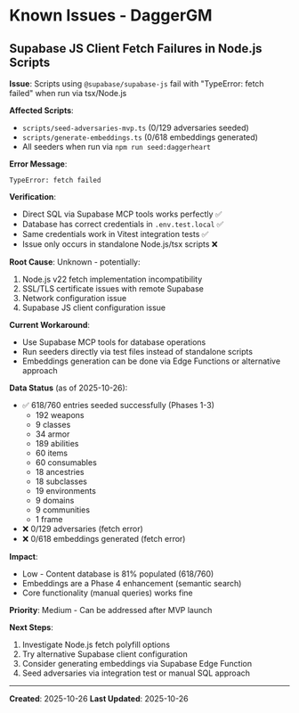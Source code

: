 # Known Issues - DaggerGM

## Supabase JS Client Fetch Failures in Node.js Scripts

**Issue**: Scripts using `@supabase/supabase-js` fail with "TypeError: fetch failed" when run via tsx/Node.js

**Affected Scripts**:

- `scripts/seed-adversaries-mvp.ts` (0/129 adversaries seeded)
- `scripts/generate-embeddings.ts` (0/618 embeddings generated)
- All seeders when run via `npm run seed:daggerheart`

**Error Message**:

```
TypeError: fetch failed
```

**Verification**:

- Direct SQL via Supabase MCP tools works perfectly ✅
- Database has correct credentials in `.env.test.local` ✅
- Same credentials work in Vitest integration tests ✅
- Issue only occurs in standalone Node.js/tsx scripts ❌

**Root Cause**: Unknown - potentially:

1. Node.js v22 fetch implementation incompatibility
2. SSL/TLS certificate issues with remote Supabase
3. Network configuration issue
4. Supabase JS client configuration issue

**Current Workaround**:

- Use Supabase MCP tools for database operations
- Run seeders directly via test files instead of standalone scripts
- Embeddings generation can be done via Edge Functions or alternative approach

**Data Status** (as of 2025-10-26):

- ✅ 618/760 entries seeded successfully (Phases 1-3)
  - 192 weapons
  - 9 classes
  - 34 armor
  - 189 abilities
  - 60 items
  - 60 consumables
  - 18 ancestries
  - 18 subclasses
  - 19 environments
  - 9 domains
  - 9 communities
  - 1 frame
- ❌ 0/129 adversaries (fetch error)
- ❌ 0/618 embeddings generated (fetch error)

**Impact**:

- Low - Content database is 81% populated (618/760)
- Embeddings are a Phase 4 enhancement (semantic search)
- Core functionality (manual queries) works fine

**Priority**: Medium - Can be addressed after MVP launch

**Next Steps**:

1. Investigate Node.js fetch polyfill options
2. Try alternative Supabase client configuration
3. Consider generating embeddings via Supabase Edge Function
4. Seed adversaries via integration test or manual SQL approach

---

**Created**: 2025-10-26
**Last Updated**: 2025-10-26
